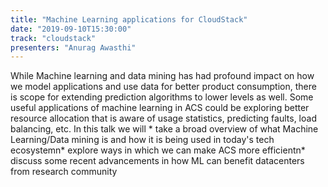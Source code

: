 ```yaml
---
title: "Machine Learning applications for CloudStack"
date: "2019-09-10T15:30:00"
track: "cloudstack"
presenters: "Anurag Awasthi"
---
```


While Machine learning and data mining has had profound impact on how we model applications and use data for better product consumption, there is scope for extending prediction algorithms to lower levels as well. Some useful applications of machine learning in ACS could be exploring better resource allocation that is aware of usage statistics, predicting faults, load balancing, etc. In this talk we will * take a broad overview of what Machine Learning/Data mining is and how it is being used in today's tech ecosystemn* explore ways in which we can make ACS more efficientn* discuss some recent advancements in how ML can benefit datacenters from research community